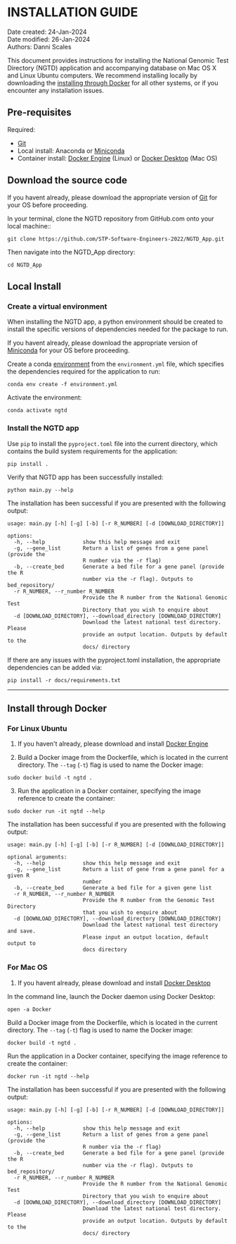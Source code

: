 # INSTALLATION GUIDE
Date created: 24-Jan-2024  
Date modified: 26-Jan-2024  
Authors: Danni Scales  

This document provides instructions for installing the National Genomic Test Directory (NGTD) application and accompanying database on Mac OS X and Linux Ubuntu computers. We recommend installing locally by downloading the [installing through Docker](#install-through-docker) for all other systems, or if you encounter any installation issues.

## Pre-requisites

Required:
 - [Git](https://git-scm.com/book/en/v2/Getting-Started-Installing-Git)
 - Local install: Anaconda or [Miniconda](https://docs.conda.io/projects/miniconda/en/latest/)
 - Container install: [Docker Engine](https://docs.docker.com/engine/install/ubuntu/) (Linux) or [Docker Desktop](https://www.docker.com/products/docker-desktop/) (Mac OS)


## Download the source code
If you havent already, please download the appropriate version of [Git](https://git-scm.com/book/en/v2/Getting-Started-Installing-Git) for your OS before proceeding.

In your terminal, clone the NGTD repository from GitHub.com onto your local machine::
```
git clone https://github.com/STP-Software-Engineers-2022/NGTD_App.git
```
Then navigate into the NGTD_App directory:
```
cd NGTD_App
```

## Local Install
### Create a virtual environment
When installing the NGTD app, a python environment should be created to install the specific versions of dependencies needed for the package to run.

If you havent already, please download the appropriate version of [Miniconda](https://docs.conda.io/projects/miniconda/en/latest/) for your OS before proceeding.

Create a conda [environment](https://conda.io/projects/conda/en/latest/user-guide/tasks/manage-environments.html#activating-an-environment) from the ```environment.yml``` file, which specifies the dependencies required for the application to run: 
```
conda env create -f environment.yml
```

Activate the environment:
```
conda activate ngtd
```

### Install the NGTD app
Use ```pip``` to install the ```pyproject.toml``` file into the current directory, which contains the build system requirements for the application:
```
pip install .
```
Verify that NGTD app has been successfully installed:
```
python main.py --help
```
The installation has been successful if you are presented with the following output:
```
usage: main.py [-h] [-g] [-b] [-r R_NUMBER] [-d [DOWNLOAD_DIRECTORY]]

options:
  -h, --help            show this help message and exit
  -g, --gene_list       Return a list of genes from a gene panel (provide the
                        R number via the -r flag)
  -b, --create_bed      Generate a bed file for a gene panel (provide the R
                        number via the -r flag). Outputs to bed_repository/
  -r R_NUMBER, --r_number R_NUMBER
                        Provide the R number from the National Genomic Test
                        Directory that you wish to enquire about
  -d [DOWNLOAD_DIRECTORY], --download_directory [DOWNLOAD_DIRECTORY]
                        Download the latest national test directory. Please
                        provide an output location. Outputs by default to the
                        docs/ directory
```
If there are any issues with the pyproject.toml installation, the appropriate dependencies can be added via:
```
pip install -r docs/requirements.txt
```
---
## Install through Docker
### For Linux Ubuntu
1. If you haven't already, please download and install [Docker Engine](https://docs.docker.com/engine/install/ubuntu/)

2. Build a Docker image from the Dockerfile, which is located in the current directory. The ```--tag``` (```-t```) flag is used to name the Docker image: 
```
sudo docker build -t ngtd .
```

3. Run the application in a Docker container, specifying the image reference to create the container:
```
sudo docker run -it ngtd --help
```
The installation has been successful if you are presented with the following output:
```
usage: main.py [-h] [-g] [-b] [-r R_NUMBER] [-d [DOWNLOAD_DIRECTORY]]

optional arguments:
  -h, --help            show this help message and exit
  -g, --gene_list       Return a list of gene from a gene panel for a given R
                        number
  -b, --create_bed      Generate a bed file for a given gene list
  -r R_NUMBER, --r_number R_NUMBER
                        Provide the R number from the Genomic Test Directory
                        that you wish to enquire about
  -d [DOWNLOAD_DIRECTORY], --download_directory [DOWNLOAD_DIRECTORY]
                        Download the latest national test directory and save.
                        Please input an output location, default output to
                        docs directory
```

### For Mac OS
1. If you havent already, please download and install [Docker Desktop](https://www.docker.com/products/docker-desktop/) 


In the command line, launch the Docker daemon using Docker Desktop:
```
open -a Docker
```

Build a Docker image from the Dockerfile, which is located in the current directory. The ```--tag``` (```-t```) flag is used to name the Docker image: 
```
docker build -t ngtd .
```

Run the application in a Docker container, specifying the image reference to create the container:
```
docker run -it ngtd --help
```
The installation has been successful if you are presented with the following output:
```
usage: main.py [-h] [-g] [-b] [-r R_NUMBER] [-d [DOWNLOAD_DIRECTORY]]

options:
  -h, --help            show this help message and exit
  -g, --gene_list       Return a list of genes from a gene panel (provide the
                        R number via the -r flag)
  -b, --create_bed      Generate a bed file for a gene panel (provide the R
                        number via the -r flag). Outputs to bed_repository/
  -r R_NUMBER, --r_number R_NUMBER
                        Provide the R number from the National Genomic Test
                        Directory that you wish to enquire about
  -d [DOWNLOAD_DIRECTORY], --download_directory [DOWNLOAD_DIRECTORY]
                        Download the latest national test directory. Please
                        provide an output location. Outputs by default to the
                        docs/ directory

```
